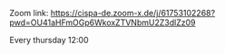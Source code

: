 Zoom link: https://cispa-de.zoom-x.de/j/61753102268?pwd=OU41aHFmOGp6WkoxZTVNbmU2Z3dlZz09

Every thursday 12:00


